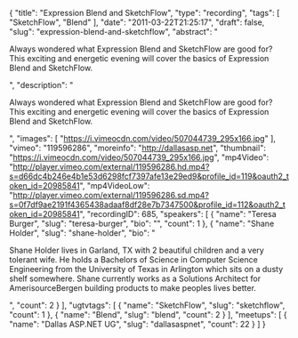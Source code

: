 {
  "title": "Expression Blend and SketchFlow",
  "type": "recording",
  "tags": [
    "SketchFlow",
    "Blend"
  ],
  "date": "2011-03-22T21:25:17",
  "draft": false,
  "slug": "expression-blend-and-sketchflow",
  "abstract": "<p>Always wondered what Expression Blend and SketchFlow are good for? This exciting and energetic evening will cover the basics of Expression Blend and SketchFlow.</p>",
  "description": "<p>Always wondered what Expression Blend and SketchFlow are good for? This exciting and energetic evening will cover the basics of Expression Blend and SketchFlow.</p>",
  "images": [
    "https://i.vimeocdn.com/video/507044739_295x166.jpg"
  ],
  "vimeo": "119596286",
  "moreinfo": "http://dallasasp.net",
  "thumbnail": "https://i.vimeocdn.com/video/507044739_295x166.jpg",
  "mp4Video": "http://player.vimeo.com/external/119596286.hd.mp4?s=d66dc4b246e4b1e53d6298fcf7397afe13e29ed9&profile_id=119&oauth2_token_id=20985841",
  "mp4VideoLow": "http://player.vimeo.com/external/119596286.sd.mp4?s=0f7df9ae2191f4365438adaaf8df28e7b7347500&profile_id=112&oauth2_token_id=20985841",
  "recordingID": 685,
  "speakers": [
    {
      "name": "Teresa Burger",
      "slug": "teresa-burger",
      "bio": "",
      "count": 1
    },
    {
      "name": "Shane Holder",
      "slug": "shane-holder",
      "bio": "<p>Shane Holder lives in Garland, TX with 2 beautiful children and a very tolerant wife. He holds a Bachelors of Science in Computer Science Engineering from the University of Texas in Arlington which sits on a dusty shelf somewhere. Shane currently works as a Solutions Architect for AmerisourceBergen building products to make peoples lives better.</p>",
      "count": 2
    }
  ],
  "ugtvtags": [
    {
      "name": "SketchFlow",
      "slug": "sketchflow",
      "count": 1
    },
    {
      "name": "Blend",
      "slug": "blend",
      "count": 2
    }
  ],
  "meetups": [
    {
      "name": "Dallas ASP.NET UG",
      "slug": "dallasaspnet",
      "count": 22
    }
  ]
}